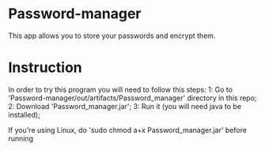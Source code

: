 # Password-manager
This app allows you to store your passwords and encrypt them. 

# Instruction

In order to try this program you will need to follow this steps:
  1: Go to 'Password-manager/out/artifacts/Password_manager' directory in this repo;
  2: Download 'Password_manager.jar';
  3: Run it (you will need java to be installed);
  
If you're using Linux, do 'sudo chmod a+x Password_manager.jar' before running  

